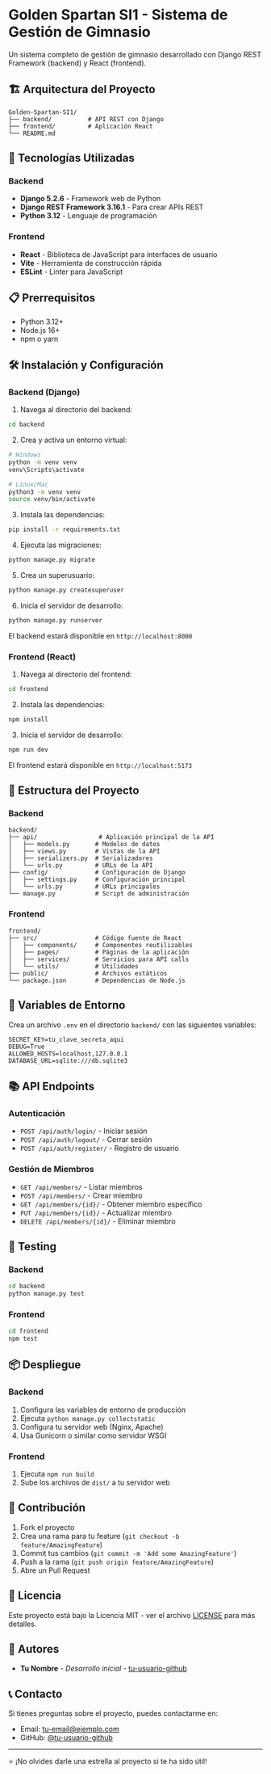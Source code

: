 # Golden Spartan SI1 - Sistema de Gestión de Gimnasio

Un sistema completo de gestión de gimnasio desarrollado con Django REST Framework (backend) y React (frontend).

## 🏗️ Arquitectura del Proyecto

```
Golden-Spartan-SI1/
├── backend/          # API REST con Django
├── frontend/         # Aplicación React
└── README.md
```

## 🚀 Tecnologías Utilizadas

### Backend
- **Django 5.2.6** - Framework web de Python
- **Django REST Framework 3.16.1** - Para crear APIs REST
- **Python 3.12** - Lenguaje de programación

### Frontend
- **React** - Biblioteca de JavaScript para interfaces de usuario
- **Vite** - Herramienta de construcción rápida
- **ESLint** - Linter para JavaScript

## 📋 Prerrequisitos

- Python 3.12+
- Node.js 16+
- npm o yarn

## 🛠️ Instalación y Configuración

### Backend (Django)

1. Navega al directorio del backend:
```bash
cd backend
```

2. Crea y activa un entorno virtual:
```bash
# Windows
python -m venv venv
venv\Scripts\activate

# Linux/Mac
python3 -m venv venv
source venv/bin/activate
```

3. Instala las dependencias:
```bash
pip install -r requirements.txt
```

4. Ejecuta las migraciones:
```bash
python manage.py migrate
```

5. Crea un superusuario:
```bash
python manage.py createsuperuser
```

6. Inicia el servidor de desarrollo:
```bash
python manage.py runserver
```

El backend estará disponible en `http://localhost:8000`

### Frontend (React)

1. Navega al directorio del frontend:
```bash
cd frontend
```

2. Instala las dependencias:
```bash
npm install
```

3. Inicia el servidor de desarrollo:
```bash
npm run dev
```

El frontend estará disponible en `http://localhost:5173`

## 📁 Estructura del Proyecto

### Backend
```
backend/
├── api/                 # Aplicación principal de la API
│   ├── models.py       # Modelos de datos
│   ├── views.py        # Vistas de la API
│   ├── serializers.py  # Serializadores
│   └── urls.py         # URLs de la API
├── config/             # Configuración de Django
│   ├── settings.py     # Configuración principal
│   └── urls.py         # URLs principales
└── manage.py           # Script de administración
```

### Frontend
```
frontend/
├── src/                # Código fuente de React
│   ├── components/     # Componentes reutilizables
│   ├── pages/          # Páginas de la aplicación
│   ├── services/       # Servicios para API calls
│   └── utils/          # Utilidades
├── public/             # Archivos estáticos
└── package.json        # Dependencias de Node.js
```

## 🔧 Variables de Entorno

Crea un archivo `.env` en el directorio `backend/` con las siguientes variables:

```env
SECRET_KEY=tu_clave_secreta_aqui
DEBUG=True
ALLOWED_HOSTS=localhost,127.0.0.1
DATABASE_URL=sqlite:///db.sqlite3
```

## 📚 API Endpoints

### Autenticación
- `POST /api/auth/login/` - Iniciar sesión
- `POST /api/auth/logout/` - Cerrar sesión
- `POST /api/auth/register/` - Registro de usuario

### Gestión de Miembros
- `GET /api/members/` - Listar miembros
- `POST /api/members/` - Crear miembro
- `GET /api/members/{id}/` - Obtener miembro específico
- `PUT /api/members/{id}/` - Actualizar miembro
- `DELETE /api/members/{id}/` - Eliminar miembro

## 🧪 Testing

### Backend
```bash
cd backend
python manage.py test
```

### Frontend
```bash
cd frontend
npm test
```

## 📦 Despliegue

### Backend
1. Configura las variables de entorno de producción
2. Ejecuta `python manage.py collectstatic`
3. Configura tu servidor web (Nginx, Apache)
4. Usa Gunicorn o similar como servidor WSGI

### Frontend
1. Ejecuta `npm run build`
2. Sube los archivos de `dist/` a tu servidor web

## 🤝 Contribución

1. Fork el proyecto
2. Crea una rama para tu feature (`git checkout -b feature/AmazingFeature`)
3. Commit tus cambios (`git commit -m 'Add some AmazingFeature'`)
4. Push a la rama (`git push origin feature/AmazingFeature`)
5. Abre un Pull Request

## 📄 Licencia

Este proyecto está bajo la Licencia MIT - ver el archivo [LICENSE](LICENSE) para más detalles.

## 👥 Autores

- **Tu Nombre** - *Desarrollo inicial* - [tu-usuario-github](https://github.com/tu-usuario-github)

## 📞 Contacto

Si tienes preguntas sobre el proyecto, puedes contactarme en:
- Email: tu-email@ejemplo.com
- GitHub: [@tu-usuario-github](https://github.com/tu-usuario-github)

---

⭐ ¡No olvides darle una estrella al proyecto si te ha sido útil!
